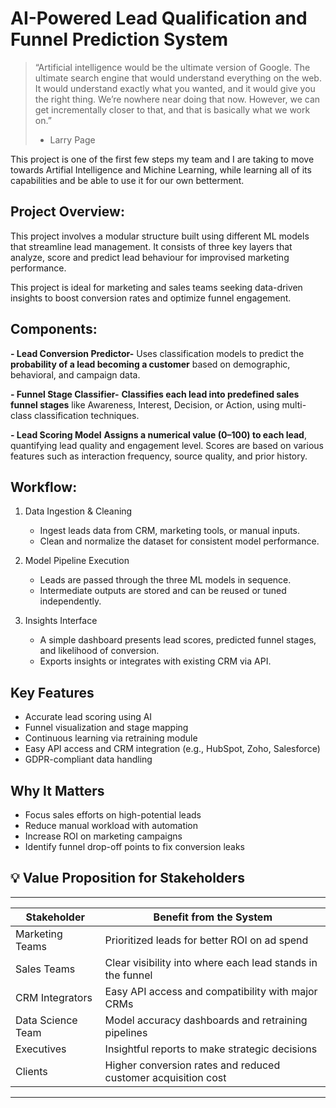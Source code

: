 # AI-Powered Lead Qualification and Funnel Prediction System

>“Artificial intelligence would be the ultimate version of Google. The ultimate search engine that would understand everything on the web. It would understand exactly what you wanted, and it would give you the right thing. We’re nowhere near doing that now. However, we can get incrementally closer to that, and that is basically what we work on.”
>- Larry Page

This project is one of the first few steps my team and I are taking to move towards Artifial Intelligence and Michine Learning, while learning all of its capabilities and be able to use it for our own betterment.

## Project Overview:
This project involves a modular structure built using different ML models that streamline lead management.
It consists of three key layers that analyze, score and predict lead behaviour for improvised marketing performance.

This project is ideal for marketing and sales teams seeking data-driven insights to boost conversion rates and optimize funnel engagement.


## Components:

**- Lead Conversion Predictor-**
  Uses classification models to predict the **probability of a lead becoming a customer** based on demographic, behavioral, and campaign data.

**- Funnel Stage Classifier-**
  **Classifies each lead into predefined sales funnel stages** like Awareness, Interest, Decision, or Action, using multi-class classification techniques.

**- Lead Scoring Model**
  **Assigns a numerical value (0–100) to each lead**, quantifying lead quality and engagement level. Scores are based on various features such as interaction frequency, source quality, and prior history.


## Workflow:

1) Data Ingestion & Cleaning
   - Ingest leads data from CRM, marketing tools, or manual inputs.
   - Clean and normalize the dataset for consistent model performance.

2) Model Pipeline Execution
   - Leads are passed through the three ML models in sequence.
   - Intermediate outputs are stored and can be reused or tuned independently.

3) Insights Interface
   - A simple dashboard presents lead scores, predicted funnel stages, and likelihood of conversion.
   - Exports insights or integrates with existing CRM via API.


## Key Features
 - Accurate lead scoring using AI
 - Funnel visualization and stage mapping
 - Continuous learning via retraining module
 - Easy API access and CRM integration (e.g., HubSpot, Zoho, Salesforce)
 - GDPR-compliant data handling


##  Why It Matters
- Focus sales efforts on high-potential leads
- Reduce manual workload with automation
- Increase ROI on marketing campaigns
- Identify funnel drop-off points to fix conversion leaks


## 💡 Value Proposition for Stakeholders
 ------------------------------------------------------------------------------------
| Stakeholder         | Benefit from the System                                      |
|---------------------|--------------------------------------------------------------|
| Marketing Teams     | Prioritized leads for better ROI on ad spend                 |
| Sales Teams         | Clear visibility into where each lead stands in the funnel   |
| CRM Integrators     | Easy API access and compatibility with major CRMs            |
| Data Science Team   | Model accuracy dashboards and retraining pipelines           |
| Executives          | Insightful reports to make strategic decisions               |
| Clients             | Higher conversion rates and reduced customer acquisition cost|
 ------------------------------------------------------------------------------------
